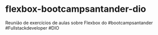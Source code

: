 # flexbox-bootcampsantander-dio
Reunião de exercícios de aulas sobre Flexbox do #bootcampsantander #Fullstackdeveloper #DIO
